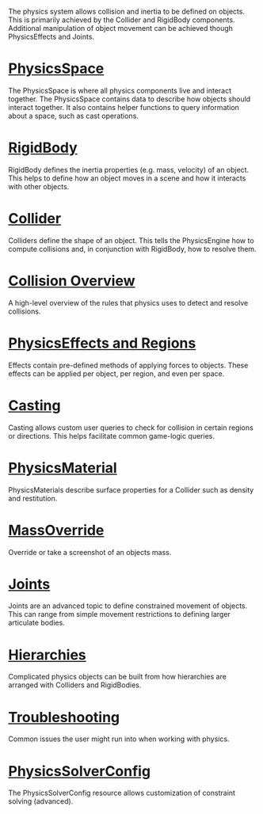 The physics system allows collision and inertia to be defined on objects. This is primarily achieved by the Collider and RigidBody components. Additional manipulation of object movement can be achieved though PhysicsEffects and Joints.

 #  [PhysicsSpace](https://github.com/ZilchEngine/ZilchDocs/blob/master/zilch_editor_documentation/zilchmanual/physics/physicsspace.md)
The PhysicsSpace is where all physics components live and interact together. The PhysicsSpace contains data to describe how objects should interact together. It also contains helper functions to query information about a space, such as cast operations.
  
 #  [RigidBody](https://github.com/ZilchEngine/ZilchDocs/blob/master/zilch_editor_documentation/zilchmanual/physics/rigidbody.md)
RigidBody defines the inertia properties (e.g. mass, velocity) of an object. This helps to define how an object moves in a scene and how it interacts with other objects.
  
 #  [Collider](https://github.com/ZilchEngine/ZilchDocs/blob/master/zilch_editor_documentation/zilchmanual/physics/colliders.md)
Colliders define the shape of an object. This tells the PhysicsEngine how to compute collisions and, in conjunction with RigidBody, how to resolve them.

 #  [Collision Overview](https://github.com/ZilchEngine/ZilchDocs/blob/master/zilch_editor_documentation/zilchmanual/physics/collisionoverview.md)
A high-level overview of the rules that physics uses to detect and resolve collisions.
  
 #  [PhysicsEffects and Regions](https://github.com/ZilchEngine/ZilchDocs/blob/master/zilch_editor_documentation/zilchmanual/physics/physicseffectsandregions.md)
Effects contain pre-defined methods of applying forces to objects. These effects can be applied per object, per region, and even per space.
  
 #  [Casting](https://github.com/ZilchEngine/ZilchDocs/blob/master/zilch_editor_documentation/zilchmanual/physics/physicscasting.md)
Casting allows custom user queries to check for collision in certain regions or directions. This helps facilitate common game-logic queries.

 #  [PhysicsMaterial](https://github.com/ZilchEngine/ZilchDocs/blob/master/zilch_editor_documentation/zilchmanual/physics/physicsmaterial.md)
PhysicsMaterials describe surface properties for a Collider such as density and restitution.
  
 #  [MassOverride](https://github.com/ZilchEngine/ZilchDocs/blob/master/zilch_editor_documentation/zilchmanual/physics/massoverride.md)
Override or take a screenshot of an objects mass.

 #  [Joints](https://github.com/ZilchEngine/ZilchDocs/blob/master/zilch_editor_documentation/zilchmanual/physics/joints.md)
Joints are an advanced topic to define constrained movement of objects. This can range from simple movement restrictions to defining larger articulate bodies.

 #  [Hierarchies](https://github.com/ZilchEngine/ZilchDocs/blob/master/zilch_editor_documentation/zilchmanual/physics/hierarchies.md)
Complicated physics objects can be built from how hierarchies are arranged with Colliders and RigidBodies.
  
 #  [Troubleshooting](https://github.com/ZilchEngine/ZilchDocs/blob/master/zilch_editor_documentation/zilchmanual/physics/physicstroubleshooting.md)
Common issues the user might run into when working with physics.

 #  [PhysicsSolverConfig](https://github.com/ZilchEngine/ZilchDocs/blob/master/zilch_editor_documentation/zilchmanual/physics/physicssolverconfig.md)
The PhysicsSolverConfig resource allows customization of constraint solving (advanced). 

 